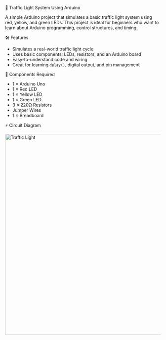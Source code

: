 🚦 Traffic Light System Using Arduino

A simple Arduino project that simulates a basic traffic light system using red, yellow, and green LEDs. This project is ideal for beginners who want to learn about Arduino programming, control structures, and timing.

🛠️ Features

- Simulates a real-world traffic light cycle
- Uses basic components: LEDs, resistors, and an Arduino board
- Easy-to-understand code and wiring
- Great for learning `delay()`, digital output, and pin management

🧰 Components Required

- 1 × Arduino Uno 
- 1 × Red LED  
- 1 × Yellow LED  
- 1 × Green LED  
- 3 × 220Ω Resistors  
- Jumper Wires  
- 1 × Breadboard

 ⚡ Circuit Diagram


<img width="650" alt="Traffic Light" src="https://github.com/user-attachments/assets/3781cab6-3062-4391-ad57-ec88e6767f78" />
